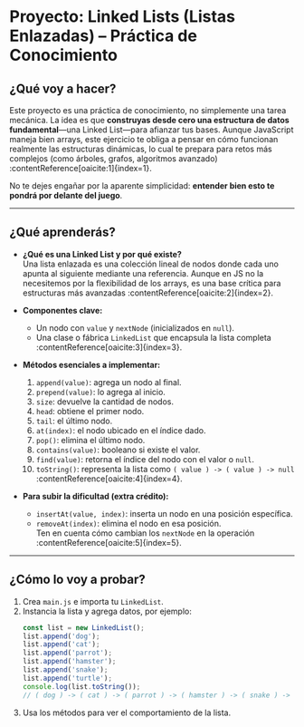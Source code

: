 # Proyecto: Linked Lists (Listas Enlazadas) – Práctica de Conocimiento

## ¿Qué voy a hacer?

Este proyecto es una práctica de conocimiento, no simplemente una tarea mecánica. La idea es que **construyas desde cero una estructura de datos fundamental**—una Linked List—para afianzar tus bases. Aunque JavaScript maneja bien arrays, este ejercicio te obliga a pensar en cómo funcionan realmente las estructuras dinámicas, lo cual te prepara para retos más complejos (como árboles, grafos, algoritmos avanzado) :contentReference[oaicite:1]{index=1}.

No te dejes engañar por la aparente simplicidad: **entender bien esto te pondrá por delante del juego**.

---

## ¿Qué aprenderás?

- **¿Qué es una Linked List y por qué existe?**  
  Una lista enlazada es una colección lineal de nodos donde cada uno apunta al siguiente mediante una referencia. Aunque en JS no la necesitemos por la flexibilidad de los arrays, es una base crítica para estructuras más avanzadas :contentReference[oaicite:2]{index=2}.

- **Componentes clave:**
  - Un nodo con `value` y `nextNode` (inicializados en `null`).
  - Una clase o fábrica `LinkedList` que encapsula la lista completa :contentReference[oaicite:3]{index=3}.

- **Métodos esenciales a implementar:**
  1. `append(value)`: agrega un nodo al final.
  2. `prepend(value)`: lo agrega al inicio.
  3. `size`: devuelve la cantidad de nodos.
  4. `head`: obtiene el primer nodo.
  5. `tail`: el último nodo.
  6. `at(index)`: el nodo ubicado en el índice dado.
  7. `pop()`: elimina el último nodo.
  8. `contains(value)`: booleano si existe el valor.
  9. `find(value)`: retorna el índice del nodo con el valor o `null`.
  10. `toString()`: representa la lista como `( value ) -> ( value ) -> null` :contentReference[oaicite:4]{index=4}.

- **Para subir la dificultad (extra crédito):**
  - `insertAt(value, index)`: inserta un nodo en una posición específica.
  - `removeAt(index)`: elimina el nodo en esa posición.  
    Ten en cuenta cómo cambian los `nextNode` en la operación :contentReference[oaicite:5]{index=5}.

---

## ¿Cómo lo voy a probar?

1. Crea `main.js` e importa tu `LinkedList`.
2. Instancia la lista y agrega datos, por ejemplo:
   ```js
   const list = new LinkedList();
   list.append('dog');
   list.append('cat');
   list.append('parrot');
   list.append('hamster');
   list.append('snake');
   list.append('turtle');
   console.log(list.toString());
   // ( dog ) -> ( cat ) -> ( parrot ) -> ( hamster ) -> ( snake ) -> ( turtle ) -> null
   ```
3. Usa los métodos para ver el comportamiento de la lista.
